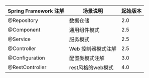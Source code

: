 # 

| Spring Framework 注解 | 场景说明           | 起始版本 |
| --------------------- | ------------------ | -------- |
| @Repository           | 数据仓储           | 2.0      |
| @Component            | 通用组件模式       | 2.5      |
| @Service              | 服务模式           | 2.5      |
| @Controller           | Web 控制器模式注解 | 2.5      |
| @Configuration        | 配置类模式注解     | 3.0      |
| @RestController       | rest风格的web模式  | 4.0      |

